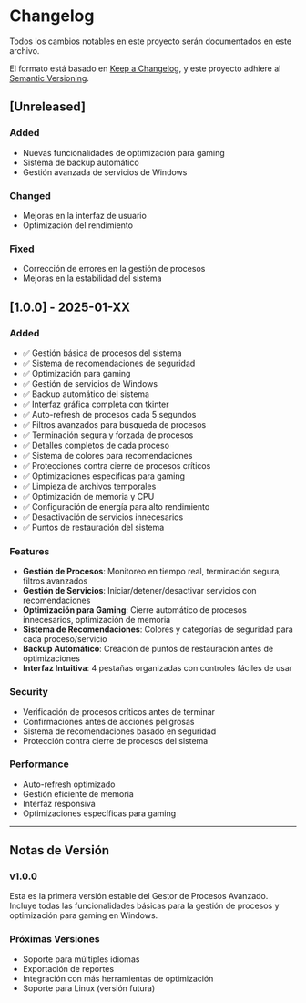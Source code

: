 # Changelog

Todos los cambios notables en este proyecto serán documentados en este archivo.

El formato está basado en [Keep a Changelog](https://keepachangelog.com/en/1.0.0/),
y este proyecto adhiere al [Semantic Versioning](https://semver.org/spec/v2.0.0.html).

## [Unreleased]

### Added
- Nuevas funcionalidades de optimización para gaming
- Sistema de backup automático
- Gestión avanzada de servicios de Windows

### Changed
- Mejoras en la interfaz de usuario
- Optimización del rendimiento

### Fixed
- Corrección de errores en la gestión de procesos
- Mejoras en la estabilidad del sistema

## [1.0.0] - 2025-01-XX

### Added
- ✅ Gestión básica de procesos del sistema
- ✅ Sistema de recomendaciones de seguridad
- ✅ Optimización para gaming
- ✅ Gestión de servicios de Windows
- ✅ Backup automático del sistema
- ✅ Interfaz gráfica completa con tkinter
- ✅ Auto-refresh de procesos cada 5 segundos
- ✅ Filtros avanzados para búsqueda de procesos
- ✅ Terminación segura y forzada de procesos
- ✅ Detalles completos de cada proceso
- ✅ Sistema de colores para recomendaciones
- ✅ Protecciones contra cierre de procesos críticos
- ✅ Optimizaciones específicas para gaming
- ✅ Limpieza de archivos temporales
- ✅ Optimización de memoria y CPU
- ✅ Configuración de energía para alto rendimiento
- ✅ Desactivación de servicios innecesarios
- ✅ Puntos de restauración del sistema

### Features
- **Gestión de Procesos**: Monitoreo en tiempo real, terminación segura, filtros avanzados
- **Gestión de Servicios**: Iniciar/detener/desactivar servicios con recomendaciones
- **Optimización para Gaming**: Cierre automático de procesos innecesarios, optimización de memoria
- **Sistema de Recomendaciones**: Colores y categorías de seguridad para cada proceso/servicio
- **Backup Automático**: Creación de puntos de restauración antes de optimizaciones
- **Interfaz Intuitiva**: 4 pestañas organizadas con controles fáciles de usar

### Security
- Verificación de procesos críticos antes de terminar
- Confirmaciones antes de acciones peligrosas
- Sistema de recomendaciones basado en seguridad
- Protección contra cierre de procesos del sistema

### Performance
- Auto-refresh optimizado
- Gestión eficiente de memoria
- Interfaz responsiva
- Optimizaciones específicas para gaming

---

## Notas de Versión

### v1.0.0
Esta es la primera versión estable del Gestor de Procesos Avanzado. Incluye todas las funcionalidades básicas para la gestión de procesos y optimización para gaming en Windows.

### Próximas Versiones
- Soporte para múltiples idiomas
- Exportación de reportes
- Integración con más herramientas de optimización
- Soporte para Linux (versión futura) 